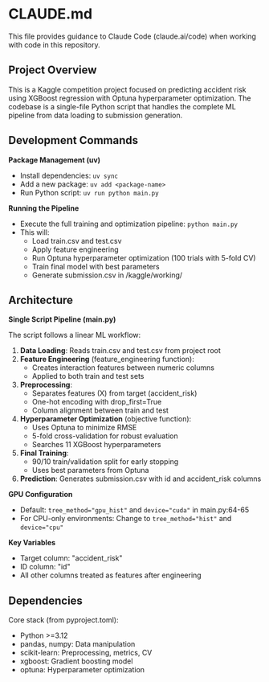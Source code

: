 # CLAUDE.md

This file provides guidance to Claude Code (claude.ai/code) when working with code in this repository.

## Project Overview

This is a Kaggle competition project focused on predicting accident risk using XGBoost regression with Optuna hyperparameter optimization. The codebase is a single-file Python script that handles the complete ML pipeline from data loading to submission generation.

## Development Commands

**Package Management (uv)**
- Install dependencies: `uv sync`
- Add a new package: `uv add <package-name>`
- Run Python script: `uv run python main.py`

**Running the Pipeline**
- Execute the full training and optimization pipeline: `python main.py`
- This will:
  - Load train.csv and test.csv
  - Apply feature engineering
  - Run Optuna hyperparameter optimization (100 trials with 5-fold CV)
  - Train final model with best parameters
  - Generate submission.csv in /kaggle/working/

## Architecture

**Single Script Pipeline (main.py)**

The script follows a linear ML workflow:

1. **Data Loading**: Reads train.csv and test.csv from project root
2. **Feature Engineering** (feature_engineering function):
   - Creates interaction features between numeric columns
   - Applied to both train and test sets
3. **Preprocessing**:
   - Separates features (X) from target (accident_risk)
   - One-hot encoding with drop_first=True
   - Column alignment between train and test
4. **Hyperparameter Optimization** (objective function):
   - Uses Optuna to minimize RMSE
   - 5-fold cross-validation for robust evaluation
   - Searches 11 XGBoost hyperparameters
5. **Final Training**:
   - 90/10 train/validation split for early stopping
   - Uses best parameters from Optuna
6. **Prediction**: Generates submission.csv with id and accident_risk columns

**GPU Configuration**
- Default: `tree_method="gpu_hist"` and `device="cuda"` in main.py:64-65
- For CPU-only environments: Change to `tree_method="hist"` and `device="cpu"`

**Key Variables**
- Target column: "accident_risk"
- ID column: "id"
- All other columns treated as features after engineering

## Dependencies

Core stack (from pyproject.toml):
- Python >=3.12
- pandas, numpy: Data manipulation
- scikit-learn: Preprocessing, metrics, CV
- xgboost: Gradient boosting model
- optuna: Hyperparameter optimization
